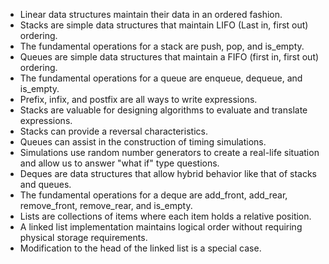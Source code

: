 * Linear data structures maintain their data in an ordered fashion.
* Stacks are simple data structures that maintain LIFO (Last in, first out) ordering.
* The fundamental operations for a stack are push, pop, and is_empty.
* Queues are simple data structures that maintain a FIFO (first in, first out) ordering.
* The fundamental operations for a queue are enqueue, dequeue, and is_empty.
* Prefix, infix, and postfix are all ways to write expressions.
* Stacks are valuable for designing algorithms to evaluate and translate expressions.
* Stacks can provide a reversal characteristics.
* Queues can assist in the construction of timing simulations.
* Simulations use random number generators to create a real-life situation and allow us to answer "what if" type questions.
* Deques are data structures that allow hybrid behavior like that of stacks and queues.
* The fundamental operations for a deque are add_front, add_rear, remove_front, remove_rear, and is_empty.
* Lists are collections of items where each item holds a relative position.
* A linked list implementation maintains logical order without requiring physical storage requirements.
* Modification to the head of the linked list is a special case.